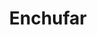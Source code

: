 ﻿---
title: Enchufar
second_title: Aspose.Cells Cloud Documen
type: docs
url: /es/plugins/
description: Aspose.Cells La nube admite Excel para crear, convertir, fusionar, dividir, proteger, operación de objetos internos, etc.
weight: 30
---
